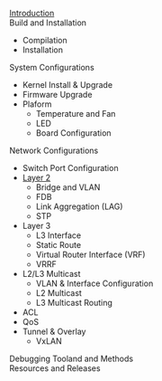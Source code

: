 [Introduction](introduction)  
Build and Installation  
- Compilation  
- Installation  

System Configurations  
- Kernel Install & Upgrade  
- Firmware Upgrade  
- Plaform  
  - Temperature and Fan  
  - LED
  - Board Configuration

Network Configurations
- Switch Port Configuration  
- [Layer 2](../layer-2.md)  
  - Bridge and VLAN  
  - FDB
  - Link Aggregation (LAG)
  - STP  
- Layer 3
  - L3 Interface
  - Static Route 
  - Virtual Router Interface (VRF) 
  - VRRF  
- L2/L3 Multicast  
  - VLAN & Interface Configuration
  - L2 Multicast
  - L3 Multicast Routing 
- ACL
- QoS 
- Tunnel & Overlay
  - VxLAN  

Debugging Tooland and Methods  
Resources and Releases  
